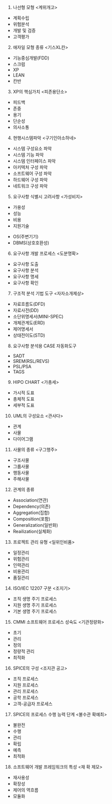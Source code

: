 1. 나선형 모형 <계위개고>
- 계획수립
- 위험분석
- 개발 및 검증
- 고객평가

2. 애자일 모형 종류 <기스XL칸>
- 기능중심개발(FDD)
- 스크럼
- XP
- LEAN
- 칸반

3. XP의 핵심가치 <피존용단소>
- 피드백
- 존중
- 용기
- 단순성
- 의사소통

4. 현행시스템파악 <구기인아소하네>
- 시스템 구성요소 파악
- 시스템 기능 파악
- 시스템 인터페이스 파악
- 아키텍처 구성 파악
- 소프트웨어 구성 파악
- 하드웨어 구성 파악
- 네트워크 구성 파악

5. 요구사항 식별시 고려사항 <가성비지>
- 가용성
- 성능
- 비용
- 지원기술
+ OS(주변기기)
+ DBMS(상호호환성)

6. 요구사항 개발 프로세스 <도분명확>
- 요구사항 도출
- 요구사항 분석
- 요구사항 명세
- 요구사항 확인

7. 구조적 분석 기법 도구 <자자소개제상>
- 자료흐름도(DFD)
- 자료사전(DD)
- 소단위명세서(MINI-SPEC)
- 개체관계도(ERD)
- 제어명세서
- 상태전이도(STD)

8. 요구사항 분석용 CASE 자동화도구 <SSPT>
- SADT
- SREM(RSL/REVS)
- PSL/PSA
- TAGS

9. HIPO CHART <가총세>
- 가시적 도표
- 총체적 도표
- 세부적 도표

10. UML의 구성요소 <관사다>
- 관계
- 사물
- 다이어그램

11. 사물의 종류 <구그행주>
- 구조사물
- 그룹사물
- 행동사물
- 주해사물

12. 관계의 종류 <AD AC GR>
- Association(연관)
- Dependency(의존)
- Aggregation(집합)
- Composition(포함)
- Generalization(일반화)
- Reailization(실체화)

13. 프로젝트 관리 유형 <일위인비품>
- 일정관리
- 위험관리
- 인력관리
- 비용관리
- 품질관리

14. ISO/IEC 12207 구분 <조지기>
- 조직 생명 주기 프로세스
- 지원 생명 주기 프로세스
- 기본 생명 주기 프로세스

15. CMMI 소프트웨어 프로세스 성숙도 <기관정량화>
- 초기
- 관리
- 정의
- 정량적 관리
- 최적화

16. SPICE의 구성 <조지관 공고>
- 조직 프로세스
- 지원 프로세스
- 관리 프로세스
- 공학 프로세스
- 고객-공급자 프로세스

17. SPICE의 프로세스 수행 능력 단계 <불수관 확예최>
- 불완전
- 수행
- 관리
- 확립
- 예측
- 최적화

18. 소프트웨어 개발 프레임워크의 특성 <재 확 제모>
- 재사용성
- 확장성
- 제어의 역흐름
- 모듈화
